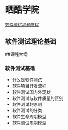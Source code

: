 # 晒酷学院
[软件测试视频教程](http://shareku.ke.qq.com/?tuin=22759d84#category=-1&tab=1)

## 软件测试理论基础

##课程大纲
### 软件测试基础
- 什么是软件测试
- 软件项目开发流程
- 软件测试国内外现状
- 软件测试与软件质量的区别
- 软件测试的原则
- 软件测试的分类
- 软件生命周期模型
- 软件测试周期模型



